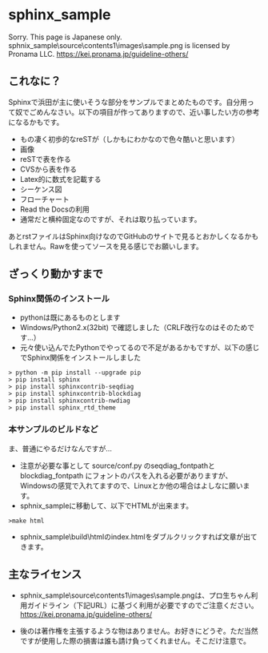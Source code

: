  sphinx_sample
=====

Sorry. This page is Japanese only.
sphnix_sample\source\contents1\images\sample.png is licensed by Pronama LLC.
https://kei.pronama.jp/guideline-others/

## これなに？

Sphinxで浜田が主に使いそうな部分をサンプルでまとめたものです。自分用って奴でごめんなさい。以下の項目が作ってありますので、近い事したい方の参考になるかもです。

* もの凄く初歩的なreSTが（しかもにわかなので色々酷いと思います）
* 画像
* reSTで表を作る
* CVSから表を作る
* Latex的に数式を記載する
* シーケンス図
* フローチャート
* Read the Docsの利用
* 通常だと横枠固定なのですが、それは取り払っています。

あとrstファイルはSphinx向けなのでGitHubのサイトで見るとおかしくなるかもしれません。Rawを使ってソースを見る感じでお願いします。

## ざっくり動かすまで

### Sphinx関係のインストール

* pythonは既にあるものとします
* Windows/Python2.x(32bit) で確認しました（CRLF改行なのはそのためです…）
* 元々使い込んでたPythonでやってるので不足があるかもですが、以下の感じでSphinx関係をインストールしました

```
> python -m pip install --upgrade pip
> pip install sphinx
> pip install sphinxcontrib-seqdiag
> pip install sphinxcontrib-blockdiag
> pip install sphinxcontrib-nwdiag
> pip install sphinx_rtd_theme
```
### 本サンプルのビルドなど

ま、普通にやるだけなんですが…

* 注意が必要な事として source/conf.py のseqdiag_fontpathとblockdiag_fontpath にフォントのパスを入れる必要がありますが、Windowsの感覚で入れてますので、Linuxとか他の場合はよしなに願います。
* sphnix_sampleに移動して、以下でHTMLが出来ます。
```
>make html
```
* sphnix_sample\build\htmlのindex.htmlをダブルクリックすれば文章が出てきます。

## 主なライセンス

* sphnix_sample\source\contents1\images\sample.pngは、プロ生ちゃん利用ガイドライン（下記URL）に基づく利用が必要ですのでご注意ください。
https://kei.pronama.jp/guideline-others/

* 後のは著作権を主張するような物はありません。お好きにどうぞ。ただ当然ですが使用した際の損害は誰も請け負ってくれません。そこだけ注意で。
